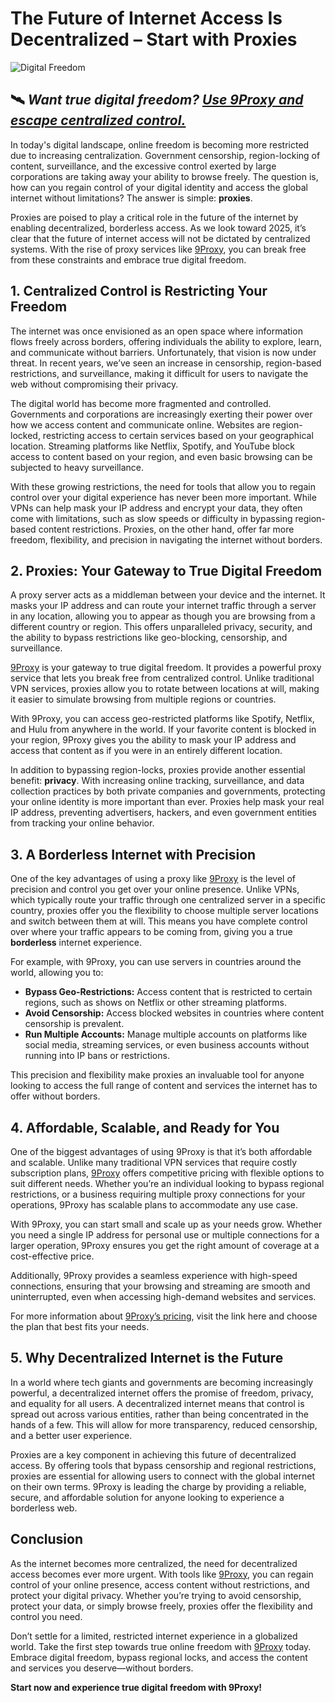 # The Future of Internet Access Is Decentralized – Start with Proxies

![Digital Freedom](https://airtame.com/wp-content/uploads/2019/04/what-is-proxy-with-airtame-2400x1097-1.png)

## 🛰️ *Want true digital freedom? [Use 9Proxy and escape centralized control.](https://the9proxy.short.gy/home-github-james2k4)*

In today's digital landscape, online freedom is becoming more restricted due to increasing centralization. Government censorship, region-locking of content, surveillance, and the excessive control exerted by large corporations are taking away your ability to browse freely. The question is, how can you regain control of your digital identity and access the global internet without limitations? The answer is simple: **proxies**.

Proxies are poised to play a critical role in the future of the internet by enabling decentralized, borderless access. As we look toward 2025, it’s clear that the future of internet access will not be dictated by centralized systems. With the rise of proxy services like [9Proxy](https://the9proxy.short.gy/home-github-james2k4), you can break free from these constraints and embrace true digital freedom.

## 1. Centralized Control is Restricting Your Freedom

The internet was once envisioned as an open space where information flows freely across borders, offering individuals the ability to explore, learn, and communicate without barriers. Unfortunately, that vision is now under threat. In recent years, we’ve seen an increase in censorship, region-based restrictions, and surveillance, making it difficult for users to navigate the web without compromising their privacy.

The digital world has become more fragmented and controlled. Governments and corporations are increasingly exerting their power over how we access content and communicate online. Websites are region-locked, restricting access to certain services based on your geographical location. Streaming platforms like Netflix, Spotify, and YouTube block access to content based on your region, and even basic browsing can be subjected to heavy surveillance.

With these growing restrictions, the need for tools that allow you to regain control over your digital experience has never been more important. While VPNs can help mask your IP address and encrypt your data, they often come with limitations, such as slow speeds or difficulty in bypassing region-based content restrictions. Proxies, on the other hand, offer far more freedom, flexibility, and precision in navigating the internet without borders.

## 2. Proxies: Your Gateway to True Digital Freedom

A proxy server acts as a middleman between your device and the internet. It masks your IP address and can route your internet traffic through a server in any location, allowing you to appear as though you are browsing from a different country or region. This offers unparalleled privacy, security, and the ability to bypass restrictions like geo-blocking, censorship, and surveillance.

[9Proxy](https://the9proxy.short.gy/home-github-james2k4) is your gateway to true digital freedom. It provides a powerful proxy service that lets you break free from centralized control. Unlike traditional VPN services, proxies allow you to rotate between locations at will, making it easier to simulate browsing from multiple regions or countries. 

With 9Proxy, you can access geo-restricted platforms like Spotify, Netflix, and Hulu from anywhere in the world. If your favorite content is blocked in your region, 9Proxy gives you the ability to mask your IP address and access that content as if you were in an entirely different location.

In addition to bypassing region-locks, proxies provide another essential benefit: **privacy**. With increasing online tracking, surveillance, and data collection practices by both private companies and governments, protecting your online identity is more important than ever. Proxies help mask your real IP address, preventing advertisers, hackers, and even government entities from tracking your online behavior.

## 3. A Borderless Internet with Precision

One of the key advantages of using a proxy like [9Proxy](https://the9proxy.short.gy/home-github-james2k4) is the level of precision and control you get over your online presence. Unlike VPNs, which typically route your traffic through one centralized server in a specific country, proxies offer you the flexibility to choose multiple server locations and switch between them at will. This means you have complete control over where your traffic appears to be coming from, giving you a true **borderless** internet experience.

For example, with 9Proxy, you can use servers in countries around the world, allowing you to:

- **Bypass Geo-Restrictions:** Access content that is restricted to certain regions, such as shows on Netflix or other streaming platforms.
- **Avoid Censorship:** Access blocked websites in countries where content censorship is prevalent.
- **Run Multiple Accounts:** Manage multiple accounts on platforms like social media, streaming services, or even business accounts without running into IP bans or restrictions.

This precision and flexibility make proxies an invaluable tool for anyone looking to access the full range of content and services the internet has to offer without borders.

## 4. Affordable, Scalable, and Ready for You

One of the biggest advantages of using 9Proxy is that it’s both affordable and scalable. Unlike many traditional VPN services that require costly subscription plans, [9Proxy](https://the9proxy.short.gy/home-github-james2k4) offers competitive pricing with flexible options to suit different needs. Whether you’re an individual looking to bypass regional restrictions, or a business requiring multiple proxy connections for your operations, 9Proxy has scalable plans to accommodate any use case.

With 9Proxy, you can start small and scale up as your needs grow. Whether you need a single IP address for personal use or multiple connections for a larger operation, 9Proxy ensures you get the right amount of coverage at a cost-effective price.

Additionally, 9Proxy provides a seamless experience with high-speed connections, ensuring that your browsing and streaming are smooth and uninterrupted, even when accessing high-demand websites and services.

For more information about [9Proxy’s pricing](https://the9proxy.short.gy/pricing-github-james2k4), visit the link here and choose the plan that best fits your needs.

## 5. Why Decentralized Internet is the Future

In a world where tech giants and governments are becoming increasingly powerful, a decentralized internet offers the promise of freedom, privacy, and equality for all users. A decentralized internet means that control is spread out across various entities, rather than being concentrated in the hands of a few. This will allow for more transparency, reduced censorship, and a better user experience.

Proxies are a key component in achieving this future of decentralized access. By offering tools that bypass censorship and regional restrictions, proxies are essential for allowing users to connect with the global internet on their own terms. 9Proxy is leading the charge by providing a reliable, secure, and affordable solution for anyone looking to experience a borderless web.

## Conclusion

As the internet becomes more centralized, the need for decentralized access becomes ever more urgent. With tools like [9Proxy](https://the9proxy.short.gy/home-github-james2k4), you can regain control of your online presence, access content without restrictions, and protect your digital privacy. Whether you’re trying to avoid censorship, protect your data, or simply browse freely, proxies offer the flexibility and control you need.

Don’t settle for a limited, restricted internet experience in a globalized world. Take the first step towards true online freedom with [9Proxy](https://the9proxy.short.gy/home-github-james2k4) today. Embrace digital freedom, bypass regional locks, and access the content and services you deserve—without borders.

**Start now and experience true digital freedom with 9Proxy!**
